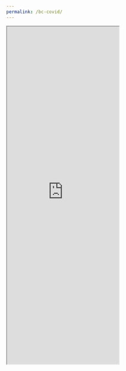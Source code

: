 ```yaml
---
permalink: /bc-covid/
---
```



<div class="covidfigs">
<iframe height="900" src="https://dajmcdon.github.io/bc-covid-tracker/index.html"></iframe>
</div>
